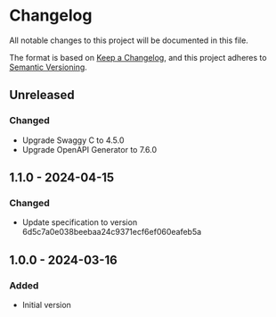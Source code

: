 # Changelog

All notable changes to this project will be documented in this file.

The format is based on [Keep a Changelog](https://keepachangelog.com/en/1.0.0/),
and this project adheres to [Semantic Versioning](https://semver.org/spec/v2.0.0.html).

## Unreleased

### Changed
- Upgrade Swaggy C to 4.5.0
- Upgrade OpenAPI Generator to 7.6.0

## 1.1.0 - 2024-04-15
### Changed
- Update specification to version 6d5c7a0e038beebaa24c9371ecf6ef060eafeb5a

## 1.0.0 - 2024-03-16
### Added
- Initial version
